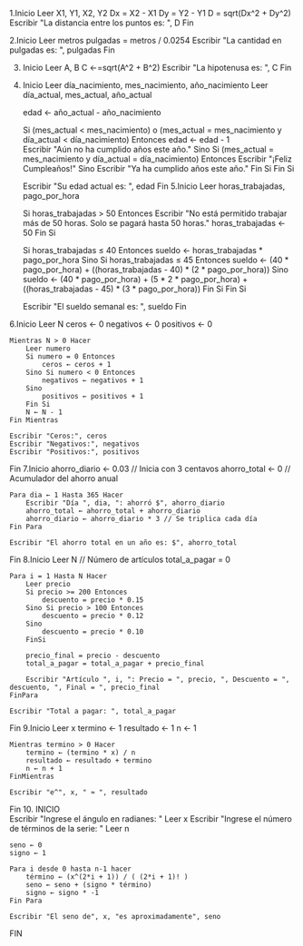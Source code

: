 1.Inicio
    Leer X1, Y1, X2, Y2
    Dx = X2 - X1
    Dy = Y2 - Y1
    D = sqrt(Dx^2 + Dy^2)
    Escribir "La distancia entre los puntos es: ", D
Fin

2.Inicio
    Leer metros
    pulgadas = metros / 0.0254
    Escribir "La cantidad en pulgadas es: ", pulgadas
Fin

3. Inicio
    Leer A, B
    C ←=sqrt(A^2 + B^2)
    Escribir "La hipotenusa es: ", C
Fin

4. Inicio
    Leer día_nacimiento, mes_nacimiento, año_nacimiento
    Leer día_actual, mes_actual, año_actual
    
    edad ← año_actual - año_nacimiento

    Si (mes_actual < mes_nacimiento) o (mes_actual = mes_nacimiento y día_actual < día_nacimiento) Entonces
        edad ← edad - 1  
        Escribir "Aún no ha cumplido años este año."
    Sino 
        Si (mes_actual = mes_nacimiento y día_actual = día_nacimiento) Entonces
            Escribir "¡Feliz Cumpleaños!"
        Sino
            Escribir "Ya ha cumplido años este año."
        Fin Si
    Fin Si

    Escribir "Su edad actual es: ", edad
Fin
5.Inicio
    Leer horas_trabajadas, pago_por_hora

    Si horas_trabajadas > 50 Entonces
        Escribir "No está permitido trabajar más de 50 horas. Solo se pagará hasta 50 horas."
        horas_trabajadas ← 50
    Fin Si

    Si horas_trabajadas ≤ 40 Entonces
        sueldo ← horas_trabajadas * pago_por_hora
    Sino 
        Si horas_trabajadas ≤ 45 Entonces
            sueldo ← (40 * pago_por_hora) + ((horas_trabajadas - 40) * (2 * pago_por_hora))
        Sino
            sueldo ← (40 * pago_por_hora) + (5 * 2 * pago_por_hora) + ((horas_trabajadas - 45) * (3 * pago_por_hora))
        Fin Si
    Fin Si

    Escribir "El sueldo semanal es: ", sueldo
Fin

6.Inicio
    Leer N
    ceros ← 0
    negativos ← 0
    positivos ← 0

    Mientras N > 0 Hacer
        Leer numero
        Si numero = 0 Entonces
            ceros ← ceros + 1
        Sino Si numero < 0 Entonces
            negativos ← negativos + 1
        Sino
            positivos ← positivos + 1
        Fin Si
        N ← N - 1
    Fin Mientras

    Escribir "Ceros:", ceros
    Escribir "Negativos:", negativos
    Escribir "Positivos:", positivos
Fin
7.Inicio
    ahorro_diario ← 0.03  // Inicia con 3 centavos
    ahorro_total ← 0      // Acumulador del ahorro anual

    Para dia ← 1 Hasta 365 Hacer
        Escribir "Día ", dia, ": ahorró $", ahorro_diario
        ahorro_total ← ahorro_total + ahorro_diario
        ahorro_diario ← ahorro_diario * 3 // Se triplica cada día
    Fin Para

    Escribir "El ahorro total en un año es: $", ahorro_total
Fin
8.Inicio
    Leer N  // Número de artículos
    total_a_pagar = 0

    Para i = 1 Hasta N Hacer
        Leer precio
        Si precio >= 200 Entonces
            descuento = precio * 0.15
        Sino Si precio > 100 Entonces
            descuento = precio * 0.12
        Sino
            descuento = precio * 0.10
        FinSi
        
        precio_final = precio - descuento
        total_a_pagar = total_a_pagar + precio_final

        Escribir "Artículo ", i, ": Precio = ", precio, ", Descuento = ", descuento, ", Final = ", precio_final
    FinPara

    Escribir "Total a pagar: ", total_a_pagar
Fin
9.Inicio
    Leer x
    termino ← 1
    resultado ← 1
    n ← 1

    Mientras termino > 0 Hacer  
        termino ← (termino * x) / n
        resultado ← resultado + termino
        n ← n + 1
    FinMientras

    Escribir "e^", x, " ≈ ", resultado
Fin
10. INICIO  
    Escribir "Ingrese el ángulo en radianes: "
    Leer x
    Escribir "Ingrese el número de términos de la serie: "
    Leer n

    seno ← 0
    signo ← 1

    Para i desde 0 hasta n-1 hacer
        término ← (x^(2*i + 1)) / ( (2*i + 1)! )
        seno ← seno + (signo * término)
        signo ← signo * -1
    Fin Para

    Escribir "El seno de", x, "es aproximadamente", seno
FIN
